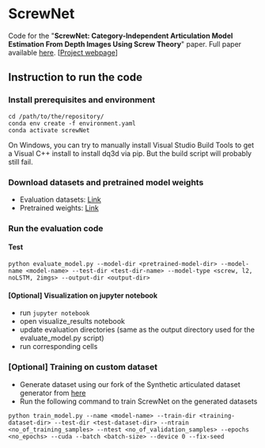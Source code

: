 # ScrewNet
Code for the "**ScrewNet: Category-Independent Articulation Model Estimation From Depth Images Using Screw Theory**" 
paper. Full paper available [here](https://arxiv.org/abs/2008.10518). [[Project webpage](https://pearl-utexas.github.io/ScrewNet/)]  

## Instruction to run the code

### Install prerequisites and environment
```commandline
cd /path/to/the/repository/
conda env create -f environment.yaml
conda activate screwNet
```
On Windows, you can try to manually install Visual Studio Build Tools to get a Visual C++ install to install dq3d via pip. But the build script will probably still fail.

### Download datasets and pretrained model weights
* Evaluation datasets: [Link](https://drive.google.com/file/d/1ot5U2KW-gwarPX-qLiHdSJYau0KQNsVk/view?usp=sharing)
* Pretrained weights: [Link](https://drive.google.com/file/d/1rz07tlapadc2D65ro02RhgO2Aqn4wO6L/view?usp=sharing)

### Run the evaluation code
#### Test
```commandline
python evaluate_model.py --model-dir <pretrained-model-dir> --model-name <model-name> --test-dir <test-dir-name> --model-type <screw, l2, noLSTM, 2imgs> --output-dir <output-dir>
```

#### [Optional] Visualization on jupyter notebook
* run ```jupyter notebook```
* open visualize_results notebook
* update evaluation directories (same as the output directory used for the evaluate_model.py script)
* run corresponding cells

### [Optional] Training on custom dataset
* Generate dataset using our fork of the Synthetic articulated dataset generator from [here](https://github.com/jainajinkya/SyntheticArticulatedData)
* Run the following command to train ScrewNet on the generated datasets
```commandline
python train_model.py --name <model-name> --train-dir <training-dataset-dir> --test-dir <test-dataset-dir> --ntrain <no_of_training_samples> --ntest <no_of_validation_samples> --epochs <no_epochs> --cuda --batch <batch-size> --device 0 --fix-seed
```